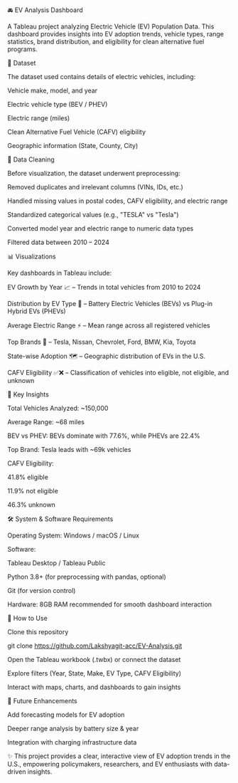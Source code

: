 🚘 EV Analysis Dashboard

A Tableau project analyzing Electric Vehicle (EV) Population Data. This dashboard provides insights into EV adoption trends, vehicle types, range statistics, brand distribution, and eligibility for clean alternative fuel programs.

📂 Dataset

The dataset used contains details of electric vehicles, including:

Vehicle make, model, and year

Electric vehicle type (BEV / PHEV)

Electric range (miles)

Clean Alternative Fuel Vehicle (CAFV) eligibility

Geographic information (State, County, City)

🧹 Data Cleaning

Before visualization, the dataset underwent preprocessing:

Removed duplicates and irrelevant columns (VINs, IDs, etc.)

Handled missing values in postal codes, CAFV eligibility, and electric range

Standardized categorical values (e.g., "TESLA" vs "Tesla")

Converted model year and electric range to numeric data types

Filtered data between 2010 – 2024

📊 Visualizations

Key dashboards in Tableau include:

EV Growth by Year 📈 – Trends in total vehicles from 2010 to 2024

Distribution by EV Type 🔋 – Battery Electric Vehicles (BEVs) vs Plug-in Hybrid EVs (PHEVs)

Average Electric Range ⚡ – Mean range across all registered vehicles

Top Brands 🚗 – Tesla, Nissan, Chevrolet, Ford, BMW, Kia, Toyota

State-wise Adoption 🗺️ – Geographic distribution of EVs in the U.S.

CAFV Eligibility ✅❌ – Classification of vehicles into eligible, not eligible, and unknown

🔎 Key Insights

Total Vehicles Analyzed: ~150,000

Average Range: ~68 miles

BEV vs PHEV: BEVs dominate with 77.6%, while PHEVs are 22.4%

Top Brand: Tesla leads with ~69k vehicles

CAFV Eligibility:

41.8% eligible

11.9% not eligible

46.3% unknown

🛠️ System & Software Requirements

Operating System: Windows / macOS / Linux

Software:

Tableau Desktop / Tableau Public

Python 3.8+ (for preprocessing with pandas, optional)

Git (for version control)

Hardware: 8GB RAM recommended for smooth dashboard interaction

🚀 How to Use

Clone this repository

git clone https://github.com/Lakshyagit-acc/EV-Analysis.git


Open the Tableau workbook (.twbx) or connect the dataset

Explore filters (Year, State, Make, EV Type, CAFV Eligibility)

Interact with maps, charts, and dashboards to gain insights

📌 Future Enhancements

Add forecasting models for EV adoption

Deeper range analysis by battery size & year

Integration with charging infrastructure data

✨ This project provides a clear, interactive view of EV adoption trends in the U.S., empowering policymakers, researchers, and EV enthusiasts with data-driven insights.
